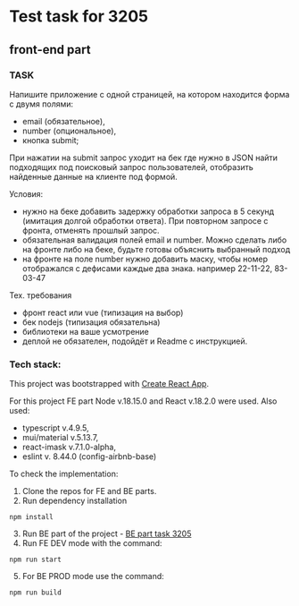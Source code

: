 # Test task for 3205
##  front-end part

### TASK
Напишите приложение с одной страницей, на котором находится форма с двумя полями:
- email (обязательное),
- number (опциональное),
- кнопка submit;

При нажатии на submit запрос уходит на бек где нужно в JSON найти подходящих под поисковый запрос пользователей, отобразить найденные данные на клиенте под формой.

Условия:
- нужно на беке добавить задержку обработки запроса в 5 секунд (имитация долгой обработки ответа). При повторном запросе с фронта, отменять прошлый запрос.
- обязательная валидация полей email и number. Можно сделать либо на фронте либо на беке, будьте готовы объяснить выбранный подход
- на фронте на поле number нужно добавить маску, чтобы номер отображался с дефисами каждые два знака. например 22-11-22, 83-03-47

Тех. требования
- фронт react или vue (типизация на выбор)
- бек nodejs (типизация обязательна)
- библиотеки на ваше усмотрение
- деплой не обязателен, подойдёт и Readme с инструкцией.

### Tech stack:

This project was bootstrapped with [Create React App](https://github.com/facebook/create-react-app).

For this project FE part Node v.18.15.0 and React v.18.2.0 were used. Also used:
- typescript v.4.9.5,
- mui/material v.5.13.7,
- react-imask v.7.1.0-alpha,
- eslint v. 8.44.0 (config-airbnb-base)

To check the implementation:
1. Clone the repos for FE and BE parts.
2. Run dependency installation
```
npm install
```
3. Run BE part of the project - [BE part task 3205](https://github.com/ansivgit/3205-test-be)
4. Run FE DEV mode with the command:
```
npm run start
```
5. For BE PROD mode use the command:
```
npm run build
```
